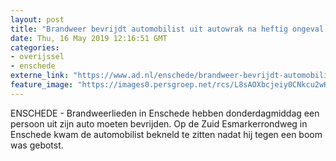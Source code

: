 ```yaml
---
layout: post
title: "Brandweer bevrijdt automobilist uit autowrak na heftig ongeval in Enschede"
date: Thu, 16 May 2019 12:16:51 GMT
categories: 
- overijssel 
- enschede 
externe_link: "https://www.ad.nl/enschede/brandweer-bevrijdt-automobilist-uit-autowrak-na-heftig-ongeval-in-enschede~a3f350cf/"
feature_image: "https://images0.persgroep.net/rcs/L8sAOXbcjeiy0CNkcu2wHhRAW9Q/diocontent/148517013/_fitwidth/400/?appId=21791a8992982cd8da851550a453bd7f&quality=0.7"
---
```


ENSCHEDE - Brandweerlieden in Enschede hebben donderdagmiddag een persoon uit zijn auto moeten bevrijden. Op de Zuid Esmarkerrondweg in Enschede kwam de automobilist bekneld te zitten nadat hij tegen een boom was gebotst.
